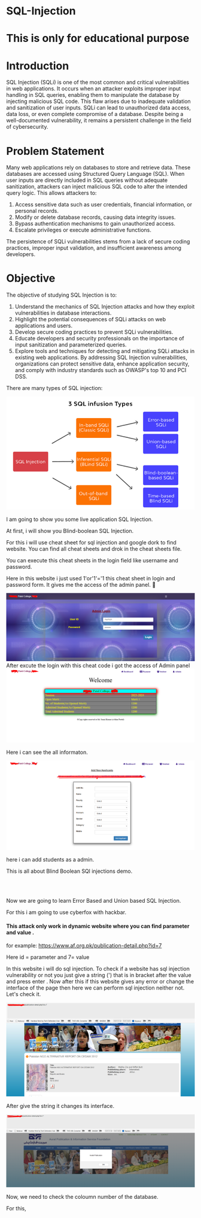# SQL-Injection
# This is only for educational purpose
# Introduction
SQL Injection (SQLi) is one of the most common and critical vulnerabilities in web applications. It occurs when an attacker exploits improper input handling in SQL queries, enabling them to manipulate the database by injecting malicious SQL code. This flaw arises due to inadequate validation and sanitization of user inputs. SQLi can lead to unauthorized data access, data loss, or even complete compromise of a database. Despite being a well-documented vulnerability, it remains a persistent challenge in the field of cybersecurity.

# Problem Statement
Many web applications rely on databases to store and retrieve data. These databases are accessed using Structured Query Language (SQL). When user inputs are directly included in SQL queries without adequate sanitization, attackers can inject malicious SQL code to alter the intended query logic. This allows attackers to:

1. Access sensitive data such as user credentials, financial information, or personal records.
2. Modify or delete database records, causing data integrity issues.
3. Bypass authentication mechanisms to gain unauthorized access.
4. Escalate privileges or execute administrative functions.

The persistence of SQLi vulnerabilities stems from a lack of secure coding practices, improper input validation, and insufficient awareness among developers.

# Objective
The objective of studying SQL Injection is to:

1. Understand the mechanics of SQL Injection attacks and how they exploit vulnerabilities in database interactions.
2. Highlight the potential consequences of SQLi attacks on web applications and users.
3. Develop secure coding practices to prevent SQLi vulnerabilities.
4. Educate developers and security professionals on the importance of input sanitization and parameterized queries.
5. Explore tools and techniques for detecting and mitigating SQLi attacks in existing web applications.
By addressing SQL Injection vulnerabilities, organizations can protect sensitive data, enhance application security, and comply with industry standards such as OWASP's top 10 and PCI DSS.

There are many types of SQL injection:

<img src="pictures/pic1.jpeg" heigth=100px weigth=100px>

<br>

I am going to show you some live application SQL Injection. 

At first, i will show you Blind-boolean SQL Injection.

For this i will use cheat sheet for sql injection and google dork to find website. You can find all cheat sheets and drok in the cheat sheets file.


You can execute this cheat sheets in the login field like username and password. 

Here in this website i just used 1'or'1'='1 this cheat sheet in login and password form. It gives me the access of the admin panel. :tada:


<img src="pictures/pic5.png" heigth=100px weigth=100px>
<br>
After excute the login with this cheat code i got the access of Admin panel
<br>

<img src="pictures/pic3.png" heigth=100px weigth=100px>

Here i can see the all informaton. 

<img src="pictures/pic4.png" heigth=100px weigth=100px>

here i can add students as a admin.

This is all about Blind Boolean SQl injections demo.

<br><br>

Now we are going to learn Error Based and Union based SQL Injection. 

For this i am going to use cyberfox with hackbar.

#### This attack only work in dynamic website where you can find parameter and value .

for example: https://www.af.org.pk/publication-detail.php?id=7 

Here id = parameter and 7= value

In this website i will do sql injection. 
To check if a website has sql injection vulnerability or not you just give a string (') that is in bracket after the value and press enter . Now after this if this website gives any error or change the interface of the page then here we can perform sql injection neither not.  
Let's check it.


<img src="pictures/pic6.png" heigth=100px weigth=100px>

After give the string it changes its interface.<br>


<img src="pictures/pic7.png" heigth=100px weigth=100px>

Now, we need to check the coloumn number of the database. 

For this, 